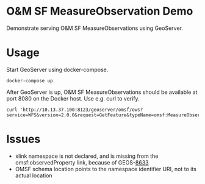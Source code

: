# O&M SF MeasureObservation Demo

Demonstrate serving O&M SF MeasureObservations using GeoServer.

# Usage

Start GeoServer using docker-compose.

```
docker-compose up
```

After GeoServer is up, O&M SF MeasureObservations should be available at port 8080 on the Docker host. Use e.g. curl to verify.

```
curl 'http://10.13.37.100:8123/geoserver/omsf/ows?service=WFS&version=2.0.0&request=GetFeature&typeName=omsf:MeasureObservation&count=1'
```


# Issues

* xlink namespace is not declared, and is missing from the omsf:observedProperty link, because of GEOS-[8633](https://osgeo-org.atlassian.net/browse/GEOS-8633)
* OMSF schema location points to the namespace identifier URI, not to its actual location
